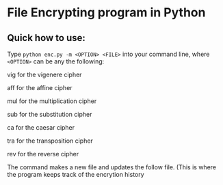 # File Encrypting program in Python

## Quick how to use:

Type `python enc.py -m <OPTION> <FILE>` into your command line, where `<OPTION>` can be any the following:

vig for the vigenere cipher

aff for the affine cipher

mul for the multiplication cipher

sub for the substitution cipher

ca for the caesar cipher

tra for the transposition cipher

rev for the reverse cipher

The command makes a new file and updates the follow file. (This is where the program keeps track of the encrytion history
